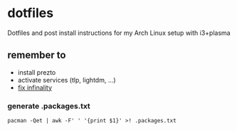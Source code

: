 # dotfiles

Dotfiles and post install instructions for my Arch Linux setup with i3+plasma

## remember to

* install prezto
* activate services (tlp, lightdm, ...)
* [fix infinality](https://gist.github.com/cryzed/e002e7057435f02cc7894b9e748c5671https://gist.github.com/cryzed/e002e7057435f02cc7894b9e748c5671)

### generate .packages.txt

`pacman -Qet | awk -F' ' '{print $1}' >! .packages.txt`
